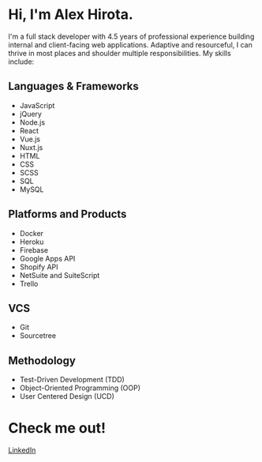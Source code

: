 # Hi, I'm Alex Hirota.
I'm a full stack developer with  4.5 years of professional experience building internal and client-facing web applications. Adaptive and resourceful, I can thrive in most places and shoulder multiple responsibilities. My skills include: 
## Languages & Frameworks
- JavaScript
- jQuery
- Node.js
- React
- Vue.js 
- Nuxt.js
- HTML
- CSS 
- SCSS   
- SQL
- MySQL 

## Platforms and Products
- Docker
- Heroku 
- Firebase 
- Google Apps API
- Shopify API
- NetSuite and SuiteScript 
- Trello

## VCS
- Git
- Sourcetree 

## Methodology
- Test-Driven Development (TDD)
- Object-Oriented Programming (OOP)
- User Centered Design (UCD) 

# Check me out!
[LinkedIn](https://www.linkedin.com/in/alex-hirota/)
